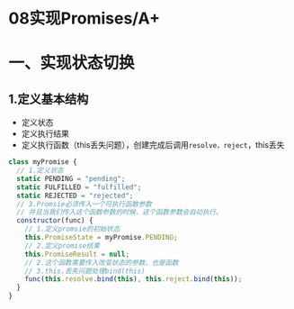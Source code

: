 # 08实现Promises/A+ 

# 一、实现状态切换

## 1.定义基本结构

- 定义状态
- 定义执行结果
- 定义执行函数（this丢失问题），创建完成后调用`resolve，reject`，this丢失

```js
class myPromise {
  // 1.定义状态
  static PENDING = "pending";
  static FULFILLED = "fulfilled";
  static REJECTED = "rejected";
  // 3.Promsie必须传入一个可执行函数参数
  // 并且当我们传入这个函数参数的时候，这个函数参数会自动执行。
  constructor(func) {
    // 1.定义promsie的初始状态
    this.PromiseState = myPromise.PENDING;
    // 2.定义promise结果
    this.PromiseResult = null;
    // 2.这个函数需要传入改变状态的参数，也是函数
    // 3.this.丢失问题处理bind(this)
    func(this.resolve.bind(this), this.reject.bind(this));
  }
}
```

